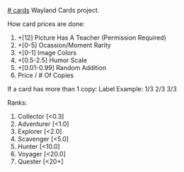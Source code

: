[# cards](https://ibomba.github.io/cards/)
Wayland Cards project.

How card prices are done:
  1. +[12] Picture Has A Teacher (Permission Required) 
  2. +[0-5] Ocassion/Moment Rarity
  3. +[0-1] Image Colors
  4. +[0.5-2.5] Humor Scale
  5. +[0.01-0.99] Random Addition
  6. Price / # Of Copies

If a card has more than 1 copy:
Label Example: 1/3 2/3 3/3

Ranks:
  1. Collector [<0.3]
  2. Adventurer [<1.0]
  3. Explorer [<2.0]
  4. Scavenger [<5.0]
  5. Hunter [<10.0]
  6. Voyager [<20.0]
  7. Quester [<20+]
  

